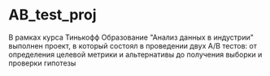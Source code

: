 # AB_test_proj
В рамках курса Тинькофф Образование "Анализ данных в индустрии" выполнен проект, в который состоял в проведении двух A/B тестов: от определения целевой метрики и альтернативы до получения выборки и проверки гипотезы
